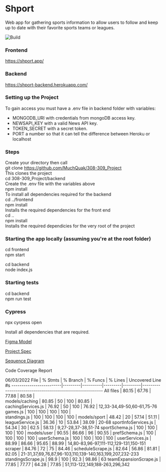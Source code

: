 # Shport
Web app for gathering sports information to allow users to follow and keep up to date with their favorite sports teams or leagues.

![Build](https://github.com/MuchQuak/308-309_Project/actions/workflows/node.js.yml/badge.svg)

### Frontend
https://shport.app/
### Backend
https://shport-backend.herokuapp.com/

### Setting up the Project
To gain access you must have a .env file in backend folder with variables:
- MONGODB_URI with credentials from mongoDB access key.
- NEWSAPI_KEY with a valid News API key.
- TOKEN_SECRET with a secret token.
- PORT a number so that it can tell the difference between Heroku or localhost

 ### Steps
 Create your directory then call<br />
 git clone https://github.com/MuchQuak/308-309_Project <br />
    This clones the project<br />
 cd 308-309_Project/backend<br />
    Create the .env file with the variables above<br />
 npm install<br />
    To install all dependencies required for the backend<br />
 cd ../frontend<br />
 npm install<br />
     Installs the required dependencies for the front end<br />
 cd ..<br />
 npm install<br />
    Installs the required dependicies for the very root of the project<br />
   
   ### Starting the app locally (assuming you're at the root folder)
   cd frontend<br />
   npm start<br />
   
   cd backend<br />
   node index.js<br />
   
   ### Starting tests
   cd backend<br />
   npm run test<br />
   
   ### Cypress
   npx cyrpess open<br />
   
 
Install all dependencies that are required. 
 
[Figma Model](https://www.figma.com/file/f0ucVt7mll86NFlnncH12G/Main?node-id=0%3A1)

[Project Spec](https://docs.google.com/document/d/1CvLTWCfVWaoY2mrt_GCotynXVKvXM6Ump93yK021D_0/edit?usp=sharing)

[Sequence Diagram](https://app.diagrams.net/#G1QEdEjMCj-P-oYIIvUOYg4TIT5hP-Cz1E)


Code Coverage Report

06/03/2022
File                     | % Stmts | % Branch | % Funcs | % Lines | Uncovered Line #s
-------------------------|---------|----------|---------|---------|----------------------------------------------------------
All files                |   80.15 |    67.76 |   77.88 |   80.58 |                                                          
 models/caching          |   80.85 |       50 |     100 |   80.85 |                                                          
  cachingServices.js     |   76.92 |       50 |     100 |   76.92 | 12,33-34,49-50,60-61,75-76                               
  games.js               |     100 |      100 |     100 |     100 |                                                          
  standings.js           |     100 |      100 |     100 |     100 | 
 models/sport            |   48.42 |       20 |   57.14 |   51.11 | 
  leagueService.js       |   36.36 |       10 |   53.84 |   38.09 | 20-68
  sportInfoServices.js   |   54.34 |       30 |    62.5 |   58.13 | 9,27-28,37-38,51-74
  sportSchema.js         |     100 |      100 |     100 |     100 | 
 models/user             |   90.55 |    86.66 |      96 |   90.55 | 
  prefSchema.js          |     100 |      100 |     100 |     100 | 
  userSchema.js          |     100 |      100 |     100 |     100 |
  userServices.js        |   88.99 |    86.66 |   95.65 |   88.99 | 14,80-83,96-97,111-112,129-131,150-151
 scraper                 |   84.76 |       72 |      75 |   84.46 |
  scheduleScrape.js      |   82.64 |    56.86 |   81.81 |   82.05 | 21-31,37,69,76,87,96-103,110,139-140,163,199,207,232-233
  standingsScrape.js     |    98.9 |      100 |    92.3 |   98.86 | 63
  teamExpansionScrape.js |   77.85 |    77.77 |   64.28 |   77.85 | 51,113-122,149,188-263,296,342
